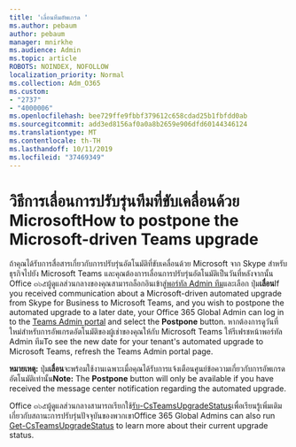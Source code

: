 ```yaml
---
title: 'เลื่อนทีมอัพเกรด '
ms.author: pebaum
author: pebaum
manager: mnirkhe
ms.audience: Admin
ms.topic: article
ROBOTS: NOINDEX, NOFOLLOW
localization_priority: Normal
ms.collection: Adm_O365
ms.custom:
- "2737"
- "4000006"
ms.openlocfilehash: bee729ffe9fbbf379612c658cdad25b1fbfdd0ab
ms.sourcegitcommit: add3ed8156af0a0a8b2659e906dfd60144346124
ms.translationtype: MT
ms.contentlocale: th-TH
ms.lasthandoff: 10/11/2019
ms.locfileid: "37469349"
---
```

# <a name="how-to-postpone-the-microsoft-driven-teams-upgrade"></a><span data-ttu-id="f06d8-102">วิธีการเลื่อนการปรับรุ่นทีมที่ขับเคลื่อนด้วย Microsoft</span><span class="sxs-lookup"><span data-stu-id="f06d8-102">How to postpone the Microsoft-driven Teams upgrade</span></span>

<span data-ttu-id="f06d8-103">ถ้าคุณได้รับการสื่อสารเกี่ยวกับการปรับรุ่นอัตโนมัติที่ขับเคลื่อนด้วย Microsoft จาก Skype สำหรับธุรกิจไปยัง Microsoft Teams และคุณต้องการเลื่อนการปรับรุ่นอัตโนมัติเป็นวันที่หลังจากนั้น Office ๓๖๕ผู้ดูแลส่วนกลางของคุณสามารถล็อกอินเข้าสู่[พอร์ทัล Admin ทีม](https://admin.teams.microsoft.com/dashboard)และเลือก ปุ่ม**เลื่อน**</span><span class="sxs-lookup"><span data-stu-id="f06d8-103">If you received communication about a Microsoft-driven automated upgrade from Skype for Business to Microsoft Teams, and you wish to postpone the automated upgrade to a later date, your Office 365 Global Admin can log in to the [Teams Admin portal](https://admin.teams.microsoft.com/dashboard) and select the **Postpone** button.</span></span> <span data-ttu-id="f06d8-104">หากต้องการดูวันที่ใหม่สำหรับการอัพเกรดอัตโนมัติของผู้เช่าของคุณให้กับ Microsoft Teams ให้รีเฟรชหน้าพอร์ทัล Admin ทีม</span><span class="sxs-lookup"><span data-stu-id="f06d8-104">To see the new date for your tenant's automated upgrade to Microsoft Teams, refresh the Teams Admin portal page.</span></span>

<span data-ttu-id="f06d8-105">**หมายเหตุ:** ปุ่ม**เลื่อน**จะพร้อมใช้งานเฉพาะเมื่อคุณได้รับการแจ้งเตือนศูนย์ข้อความเกี่ยวกับการอัพเกรดอัตโนมัติเท่านั้น</span><span class="sxs-lookup"><span data-stu-id="f06d8-105">**Note:** The **Postpone** button will only be available if you have received the message center notification regarding the automated upgrade.</span></span> 

<span data-ttu-id="f06d8-106">Office ๓๖๕ผู้ดูแลส่วนกลางสามารถเรียกใช้[รับ-CsTeamsUpgradeStatus](https://docs.microsoft.com/en-us/powershell/module/skype/get-csteamsupgradestatus?view=skype-ps)เพื่อเรียนรู้เพิ่มเติมเกี่ยวกับสถานะการปรับรุ่นปัจจุบันของพวกเขา</span><span class="sxs-lookup"><span data-stu-id="f06d8-106">Office 365 Global Admins can also run [Get-CsTeamsUpgradeStatus](https://docs.microsoft.com/en-us/powershell/module/skype/get-csteamsupgradestatus?view=skype-ps) to learn more about their current upgrade status.</span></span> 